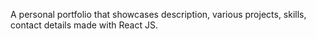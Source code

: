A personal portfolio that showcases description, various projects, skills, contact details made with React JS.
